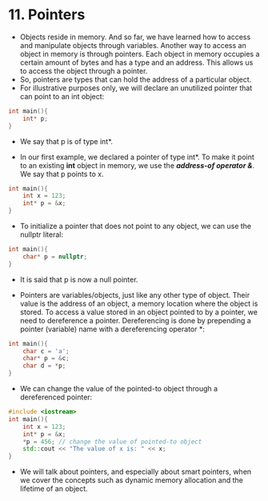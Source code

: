# 11. Pointers

- Objects reside in memory. And so far, we have learned how to access and manipulate objects through variables. Another way to access an object in memory is through pointers. Each object in memory occupies a certain amount of bytes and has a type and an address. This allows us to access the object through a pointer.
- So, pointers are types that can hold the address of a particular object.
- For illustrative purposes only, we will declare an unutilized pointer that can point to an int object:
```cpp
int main(){
	int* p;
}
```

- We say that p is of type int*.

- In our first example, we declared a pointer of type int*. To make it point to an existing **int** object in memory, we use the ***address-of operator &***. We say that p points to x.
```cpp
int main(){
	int x = 123;
	int* p = &x;
}
```

- To initialize a pointer that does not point to any object, we can use the nullptr literal:
```cpp
int main(){
	char* p = nullptr;
}
```

- It is said that p is now a null pointer.

- Pointers are variables/objects, just like any other type of object. Their value is
the address of an object, a memory location where the object is stored. To access a
value stored in an object pointed to by a pointer, we need to dereference a pointer.
Dereferencing is done by prepending a pointer (variable) name with a dereferencing
operator *:
```cpp
int main(){
	char c = 'a';
	char* p = &c;
	char d = *p;
}
```

- We can change the value of the pointed-to object through a dereferenced pointer:
```cpp
#include <iostream>
int main(){
	int x = 123;
	int* p = &x;
	*p = 456; // change the value of pointed-to object
	std::cout << "The value of x is: " << x;
}
```

- We will talk about pointers, and especially about smart pointers, when we cover the concepts such as dynamic memory allocation and the lifetime of an object.